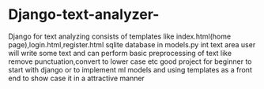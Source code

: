 # Django-text-analyzer-
Django for text analyzing
consists of templates like index.html(home page),login.html,register.html
sqlite database in models.py 
int text area user will write some text and can perform basic preprocessing of text like remove punctuation,convert to lower case etc
good project for beginner to start with django or to implement ml models and using templates as a front end to show case it in a attractive manner 
